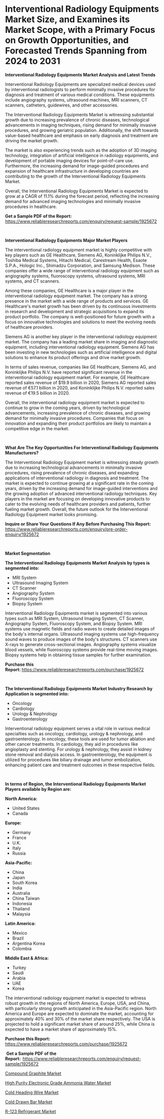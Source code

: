 <p><h1>Interventional Radiology Equipments Market Size, and Examines its Market Scope, with a Primary Focus on Growth Opportunities, and Forecasted Trends Spanning from 2024 to 2031</h1></p><p><strong>Interventional Radiology Equipments Market Analysis and Latest Trends</strong></p>
<p><p>Interventional Radiology Equipments are specialized medical devices used by interventional radiologists to perform minimally invasive procedures for diagnosis and treatment of various medical conditions. These equipments include angiography systems, ultrasound machines, MRI scanners, CT scanners, catheters, guidewires, and other accessories.</p><p>The Interventional Radiology Equipments Market is witnessing substantial growth due to increasing prevalence of chronic diseases, technological advancements in imaging techniques, rising demand for minimally invasive procedures, and growing geriatric population. Additionally, the shift towards value-based healthcare and emphasis on early diagnosis and treatment are driving the market growth.</p><p>The market is also experiencing trends such as the adoption of 3D imaging technology, integration of artificial intelligence in radiology equipments, and development of portable imaging devices for point-of-care use. Furthermore, the increasing demand for image-guided procedures and expansion of healthcare infrastructure in developing countries are contributing to the growth of the Interventional Radiology Equipments Market.</p><p>Overall, the Interventional Radiology Equipments Market is expected to grow at a CAGR of 11.1% during the forecast period, reflecting the increasing demand for advanced imaging technologies and minimally invasive procedures in healthcare.</p></p>
<p><strong>Get a Sample PDF of the Report:&nbsp;</strong> <a href="https://www.reliableresearchreports.com/enquiry/request-sample/1925672">https://www.reliableresearchreports.com/enquiry/request-sample/1925672</a></p>
<p>&nbsp;</p>
<p><strong>Interventional Radiology Equipments Major Market Players</strong></p>
<p><p>The interventional radiology equipment market is highly competitive with key players such as GE Healthcare, Siemens AG, Koninklijke Philips N.V., Toshiba Medical Systems, Hitachi Medical, Carestream Health, Esaote S.P.A., Hologic Inc., Shimadzu Corporation, and Samsung Medison. These companies offer a wide range of interventional radiology equipment such as angiography systems, fluoroscopy systems, ultrasound systems, MRI systems, and CT scanners.</p><p>Among these companies, GE Healthcare is a major player in the interventional radiology equipment market. The company has a strong presence in the market with a wide range of products and services. GE Healthcare's market growth has been driven by its continuous investments in research and development and strategic acquisitions to expand its product portfolio. The company is well-positioned for future growth with a focus on innovative technologies and solutions to meet the evolving needs of healthcare providers.</p><p>Siemens AG is another key player in the interventional radiology equipment market. The company has a leading market share in imaging and diagnostic equipment, including interventional radiology equipment. Siemens AG has been investing in new technologies such as artificial intelligence and digital solutions to enhance its product offerings and drive market growth.</p><p>In terms of sales revenue, companies like GE Healthcare, Siemens AG, and Koninklijke Philips N.V. have reported significant revenue in the interventional radiology equipment market. For example, GE Healthcare reported sales revenue of $19.9 billion in 2020, Siemens AG reported sales revenue of €57.1 billion in 2020, and Koninklijke Philips N.V. reported sales revenue of €19.5 billion in 2020.</p><p>Overall, the interventional radiology equipment market is expected to continue to grow in the coming years, driven by technological advancements, increasing prevalence of chronic diseases, and growing demand for minimally invasive procedures. Companies that focus on innovation and expanding their product portfolios are likely to maintain a competitive edge in the market.</p></p>
<p>&nbsp;</p>
<p><strong>What Are The Key Opportunities For Interventional Radiology Equipments Manufacturers?</strong></p>
<p><p>The Interventional Radiology Equipment market is witnessing steady growth due to increasing technological advancements in minimally invasive procedures, rising prevalence of chronic diseases, and expanding applications of interventional radiology in diagnosis and treatment. The market is expected to continue growing at a significant rate in the coming years, driven by the increasing demand for image-guided interventions and the growing adoption of advanced interventional radiology techniques. Key players in the market are focusing on developing innovative products to cater to the evolving needs of healthcare providers and patients, further fueling market growth. Overall, the future outlook for the Interventional Radiology Equipment market looks promising.</p></p>
<p><strong>Inquire or Share Your Questions If Any Before Purchasing This Report:</strong> <a href="https://www.reliableresearchreports.com/enquiry/pre-order-enquiry/1925672">https://www.reliableresearchreports.com/enquiry/pre-order-enquiry/1925672</a></p>
<p>&nbsp;</p>
<p><strong>Market Segmentation</strong></p>
<p><strong>The Interventional Radiology Equipments Market Analysis by types is segmented into:</strong></p>
<p><ul><li>MRI System</li><li>Ultrasound Imaging System</li><li>CT Scanner</li><li>Angiography System</li><li>Fluoroscopy System</li><li>Biopsy System</li></ul></p>
<p><p>Interventional Radiology Equipments market is segmented into various types such as MRI System, Ultrasound Imaging System, CT Scanner, Angiography System, Fluoroscopy System, and Biopsy System. MRI systems use magnetic fields and radio waves to create detailed images of the body's internal organs. Ultrasound imaging systems use high-frequency sound waves to produce images of the body's structures. CT scanners use X-rays to generate cross-sectional images. Angiography systems visualize blood vessels, while fluoroscopy systems provide real-time moving images. Biopsy systems help in obtaining tissue samples for further examination.</p></p>
<p><strong>Purchase this Report:&nbsp;</strong><a href="https://www.reliableresearchreports.com/purchase/1925672">https://www.reliableresearchreports.com/purchase/1925672</a></p>
<p>&nbsp;</p>
<p><strong>The Interventional Radiology Equipments Market Industry Research by Application is segmented into:</strong></p>
<p><ul><li>Oncology</li><li>Cardiology</li><li>Urology & Nephrology</li><li>Gastroenterology</li></ul></p>
<p><p>Interventional radiology equipment serves a vital role in various medical specialties such as oncology, cardiology, urology & nephrology, and gastroenterology. In oncology, these tools are used for tumor ablation and other cancer treatments. In cardiology, they aid in procedures like angioplasty and stenting. For urology & nephrology, they assist in kidney stone removal and dialysis access. In gastroenterology, the equipment is utilized for procedures like biliary drainage and tumor embolization, enhancing patient care and treatment outcomes in these respective fields.</p></p>
<p>&nbsp;</p>
<p><strong>In terms of Region, the Interventional Radiology Equipments Market Players available by Region are:</strong></p>
<p>
    <p> <strong> North America: </strong>
        <ul>
            <li>United States</li>
            <li>Canada</li>
        </ul>
        </p> 
    <p> <strong> Europe: </strong>
        <ul>
            <li>Germany</li>
            <li>France</li>
            <li>U.K.</li>
            <li>Italy</li>
            <li>Russia</li>
        </ul>
        </p> 
    <p> <strong> Asia-Pacific: </strong>
        <ul>
            <li>China</li>
            <li>Japan</li>
            <li>South Korea</li>
            <li>India</li>
            <li>Australia</li>
            <li>China Taiwan</li>
            <li>Indonesia</li>
            <li>Thailand</li>
            <li>Malaysia</li>
        </ul>
        </p> 
    <p> <strong> Latin America: </strong>
        <ul>
            <li>Mexico</li>
            <li>Brazil</li>
            <li>Argentina Korea</li>
            <li>Colombia</li>
        </ul>
        </p> 
    <p> <strong> Middle East & Africa: </strong>
        <ul>
            <li>Turkey</li>
            <li>Saudi</li>
            <li>Arabia</li>
            <li>UAE</li>
            <li>Korea</li>
        </ul>
    </p>
    </p>
<p><p>The interventional radiology equipment market is expected to witness robust growth in the regions of North America, Europe, USA, and China, with particularly strong growth anticipated in the Asia-Pacific region. North America and Europe are expected to dominate the market, accounting for approximately 40% and 30% of the market share respectively. The USA is projected to hold a significant market share of around 25%, while China is expected to have a market share of approximately 15%.</p></p>
<p><strong>Purchase this Report: </strong><a href="https://www.reliableresearchreports.com/purchase/1925672">https://www.reliableresearchreports.com/purchase/1925672</a></p>
<p>&nbsp;<strong>Get a Sample PDF of the Report:&nbsp;&nbsp;</strong><a href="https://www.reliableresearchreports.com/enquiry/request-sample/1925672">https://www.reliableresearchreports.com/enquiry/request-sample/1925672</a></p>
<p><strong></strong></p>
<p><p><a href="https://copper-carbon-84f.notion.site/Compound-Graphite-Market-Size-Growing-and-Forecasted-for-period-from-2024-2031-and-provides-comple-a959aec18a724441ad8e277108f804c2">Compound Graphite Market</a></p><p><a href="https://cedar-agate-3da.notion.site/High-Purity-Electronic-Grade-Ammonia-Water-Market-Research-Report-Provides-thorough-Industry-Overvie-47af50f0e7fd456389a11dba5e4c3c23">High Purity Electronic Grade Ammonia Water Market</a></p><p><a href="https://view.publitas.com/reportprime-1/cold-heading-wire-market-size-and-examines-its-market-scope-with-a-primary-focus-on-growth-opportunities-and-forecasted-trends-spanning-from-2024-to-2031/">Cold Heading Wire Market</a></p><p><a href="https://view.publitas.com/reportprime-1/decoding-the-cold-drawn-bar-market-a-deep-dive-into-the-latest-market-trends-market-segmentation-and-competitive-analysis/">Cold Drawn Bar Market</a></p><p><a href="https://circular-yam-9b9.notion.site/Insights-into-R-123-Refrigerant-Market-Size-Analysing-Market-Share-Trends-and-Growth-from-2024-to-7927372007ae475fa1ea71e01804193c">R-123 Refrigerant Market</a></p></p>